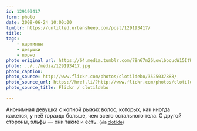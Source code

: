 ```yaml
---
id: 129193417
form: photo
date: 2009-06-24 10:00:00
tumblr: https://untitled.urbansheep.com/post/129193417/
title:
tags:
    - картинки
    - девушки
    - порно
photo_original_url: https://64.media.tumblr.com/78n67m26LowlbbcucW15ItWYo1_400.jpg
photo: ../../media/129193417.jpg
photo_caption:
photo_source: http://www.flickr.com/photos/clotildebo/3525037888/
photo_source_url: https://href.li/?http://www.flickr.com/photos/clotildebo/3525037888/
photo_source_title: Flickr / clotildebo

---
```


<p>Анонимная девушка с копной рыжих волос, которых, как иногда кажется, у неё гораздо больше, чем всего остального тела. С другой стороны, эльфы — они такие и есть. <small>(via <a href="http://www.flickr.com/photos/clotildebo/3525037888/">clotilde</a>)</small></p>
